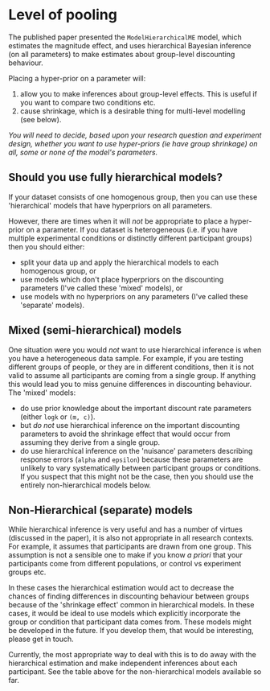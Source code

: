 # Level of pooling

The published paper presented the `ModelHierarchicalME` model, which estimates the magnitude effect, and uses hierarchical Bayesian inference (on all parameters) to make estimates about group-level discounting behaviour.

Placing a hyper-prior on a parameter will:

1. allow you to make inferences about group-level effects. This is useful if you want to compare two conditions etc.
2. cause shrinkage, which is a desirable thing for multi-level modelling (see below).

_You will need to decide, based upon your research question and experiment design, whether you want to use hyper-priors (ie have group shrinkage) on all, some or none of the model's parameters._

## Should you use fully hierarchical models?
If your dataset consists of one homogenous group, then you can use these 'hierarchical' models that have hyperpriors on all parameters.

However, there are times when it will _not_ be appropriate to place a hyper-prior on a parameter. If you dataset is heterogeneous (i.e. if you have multiple experimental conditions or distinctly different participant groups) then you should either:
- split your data up and apply the hierarchical models to each homogenous group, or
- use models which don't place hyperpriors on the discounting parameters (I've called these 'mixed' models), or
- use models with no hyperpriors on any parameters (I've called these 'separate' models).

## Mixed (semi-hierarchical) models
One situation were you would _not_ want to use hierarchical inference is when you have a heterogeneous data sample. For example, if you are testing different groups of people, or they are in different conditions, then it is not valid to assume all participants are coming from a single group. If anything this would lead you to miss genuine differences in discounting behaviour. The 'mixed' models:
- do use prior knowledge about the important discount rate parameters (either `logk` or `(m, c)`).
- but _do not_ use hierarchical inference on the important discounting parameters to avoid the shrinkage effect that would occur from assuming they derive from a single group.
- do use hierarchical inference on the 'nuisance' parameters describing response errors (`alpha` and `epsilon`) because these parameters are unlikely to vary systematically between participant groups or conditions. If you suspect that this might not be the case, then you should use the entirely non-hierarchical models below.

## Non-Hierarchical (separate) models
While hierarchical inference is very useful and has a number of virtues (discussed in the paper), it is also not appropriate in all research contexts. For example, it assumes that participants are drawn from one group. This assumption is not a sensible one to make if you know _a priori_ that your participants come from different populations, or control vs experiment groups etc.

In these cases the hierarchical estimation would act to decrease the chances of finding differences in discounting behaviour between groups because of the 'shrinkage effect' common in hierarchical models. In these cases, it would be ideal to use models which explicitly incorporate the group or condition that participant data comes from. These models might be developed in the future. If you develop them, that would be interesting, please get in touch.

Currently, the most appropriate way to deal with this is to do away with the hierarchical estimation and make independent inferences about each participant. See the table above for the non-hierarchical models available so far.
